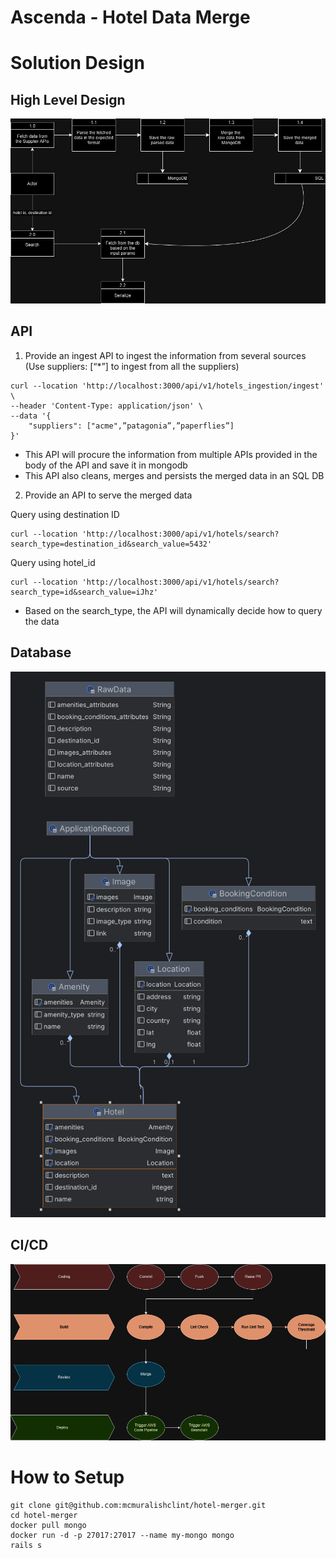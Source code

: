 # Ascenda - Hotel Data Merge

# Solution Design

## High Level Design
![High Level Diagram](https://github.com/mcmuralishclint/hotel-merger/blob/master/public/hld.jpg)

## API
1. Provide an ingest API to ingest the information from several sources (Use suppliers: [“*”] to ingest from all the suppliers)
```
curl --location 'http://localhost:3000/api/v1/hotels_ingestion/ingest' \
--header 'Content-Type: application/json' \
--data '{
    "suppliers": ["acme",”patagonia”,”paperflies”]
}'
```
- This API will procure the information from multiple APIs provided in the body of the API and save it in mongodb
- This API also cleans, merges and persists the merged data in an SQL DB

2. Provide an API to serve the merged data

Query using destination ID
```
curl --location 'http://localhost:3000/api/v1/hotels/search?search_type=destination_id&search_value=5432'
```

Query using hotel_id
```
curl --location 'http://localhost:3000/api/v1/hotels/search?search_type=id&search_value=iJhz'
```

* Based on the search_type, the API will dynamically decide how to query the data

## Database
![DB Diagram](https://github.com/mcmuralishclint/hotel-merger/blob/master/public/db.png)

## CI/CD
![CICD Approach](https://github.com/mcmuralishclint/hotel-merger/blob/master/public/cicd.png)

# How to Setup
```
git clone git@github.com:mcmuralishclint/hotel-merger.git
cd hotel-merger
docker pull mongo
docker run -d -p 27017:27017 --name my-mongo mongo
rails s
```

